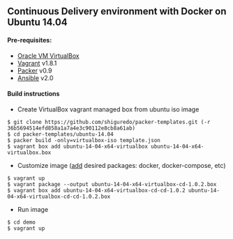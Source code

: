 ## Continuous Delivery environment with Docker on Ubuntu 14.04


#### Pre-requisites:
  * [Oracle VM VirtualBox](http://www.virtualbox.org)
  * [Vagrant](http://www.vagrantup.com) v1.8.1
  * [Packer](http://www.packer.io) v0.9
  * [Ansible](http://docs.ansible.com/intro_installation.html#latest-releases-via-apt-ubuntu) v2.0
 

#### Build instructions
 * Create VirtualBox vagrant managed box from ubuntu iso image

  ```
  $ git clone https://github.com/shiguredo/packer-templates.git (-r 36b5694514efd858a1a7a4e3c90112e8cb8a61ab)
  $ cd packer-templates/ubuntu-14.04
  $ packer build -only=virtualbox-iso template.json
  $ vagrant box add ubuntu-14-04-x64-virtualbox ubuntu-14-04-x64-virtualbox.box
  ```
 * Customize image ([add](ansible/playbook.yml) desired packages: docker, docker-compose, etc)

  ```
  $ vagrant up
  $ vagrant package --output ubuntu-14-04-x64-virtualbox-cd-1.0.2.box
  $ vagrant box add ubuntu-14-04-x64-virtualbox-cd-cd-1.0.2 ubuntu-14-04-x64-virtualbox-cd-cd-1.0.2.box
  ```
 * Run image

  ```
  $ cd demo
  $ vagrant up
  ```
